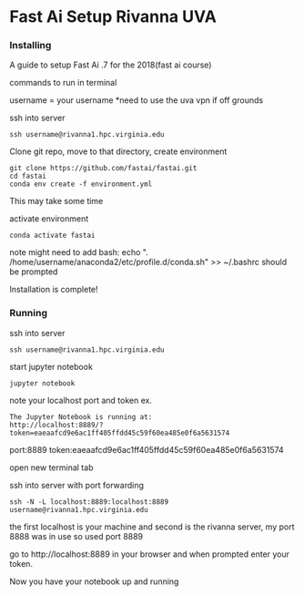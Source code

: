 # Fast Ai Setup Rivanna UVA

### Installing

A guide to setup Fast Ai .7 for the 2018(fast ai course) 

commands to run in terminal

username = your username
*need to use the uva vpn if off grounds

ssh into server
```
ssh username@rivanna1.hpc.virginia.edu
```
Clone git repo, move to that directory, create environment
```
git clone https://github.com/fastai/fastai.git
cd fastai
conda env create -f environment.yml
```
This may take some time

activate environment
```
conda activate fastai
```
note might need to add bash: echo ". /home/username/anaconda2/etc/profile.d/conda.sh" >> ~/.bashrc
should be prompted

Installation is complete!

### Running

ssh into server
```
ssh username@rivanna1.hpc.virginia.edu
```
start jupyter notebook
```
jupyter notebook
```
note your localhost port and token ex.

```
The Jupyter Notebook is running at:
http://localhost:8889/?token=eaeaafcd9e6ac1ff405ffdd45c59f60ea485e0f6a5631574
```
port:8889
token:eaeaafcd9e6ac1ff405ffdd45c59f60ea485e0f6a5631574

open new terminal tab

ssh into server with port forwarding
```
ssh -N -L localhost:8889:localhost:8889 username@rivanna1.hpc.virginia.edu
```
the first localhost is your machine and second is the rivanna server, my port 8888 was in use so used port 8889

go to http://localhost:8889 in your browser and when prompted enter your token.

Now you have your notebook up and running
